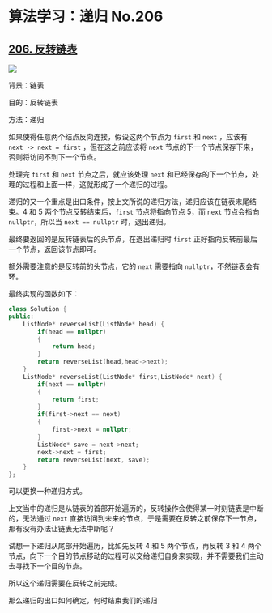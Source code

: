 # 算法学习：递归 No.206

## [206. 反转链表](https://leetcode-cn.com/problems/reverse-linked-list/)

![](https://assets.leetcode.com/uploads/2021/02/19/rev1ex1.jpg)

背景：链表

目的：反转链表

方法：递归

如果使得任意两个结点反向连接，假设这两个节点为 `first` 和 `next` ，应该有 `next -> next = first` ，但在这之前应该将 `next` 节点的下一个节点保存下来，否则将访问不到下一个节点。

处理完 `first` 和 `next` 节点之后，就应该处理 `next` 和已经保存的下一个节点，处理的过程和上面一样，这就形成了一个递归的过程。

递归的又一个重点是出口条件，按上文所说的递归方法，递归应该在链表末尾结束。4 和 5 两个节点反转结束后，`first` 节点将指向节点 5，而 `next` 节点会指向 `nullptr`，所以当 `next == nullptr` 时，退出递归。

最终要返回的是反转链表后的头节点，在退出递归时 `first` 正好指向反转前最后一个节点，返回该节点即可。

额外需要注意的是反转前的头节点，它的 `next` 需要指向 `nullptr`，不然链表会有环。

最终实现的函数如下：

```c++
class Solution {
public:
    ListNode* reverseList(ListNode* head) {
        if(head == nullptr)
        {
            return head;
        }
        return reverseList(head,head->next);
    }
    ListNode* reverseList(ListNode* first,ListNode* next) {
        if(next == nullptr)
        {
            return first;
        }
        if(first->next == next)
        {
            first->next = nullptr; 
        }
        ListNode* save = next->next;
        next->next = first;
        return reverseList(next, save);
    }
};
```

可以更换一种递归方式。

上文当中的递归是从链表的首部开始遍历的，反转操作会使得某一时刻链表是中断的，无法通过 `next` 直接访问到未来的节点，于是需要在反转之前保存下一节点，那有没有办法让链表无法中断呢？

试想一下递归从尾部开始遍历，比如先反转 4 和 5 两个节点，再反转 3 和 4 两个节点，向下一个目的节点移动的过程可以交给递归自身来实现，并不需要我们主动去寻找下一个目的节点。

所以这个递归需要在反转之前完成。

那么递归的出口如何确定，何时结束我们的递归

